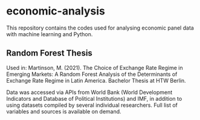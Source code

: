 # economic-analysis

This repository contains the codes used for analysing economic panel data with machine learning and Python. 

## Random Forest Thesis
Used in: Martinson, M. (2021). The Choice of Exchange Rate Regime in Emerging Markets: A Random Forest Analysis of the Determinants of Exchange Rate Regime in Latin America. Bachelor Thesis at HTW Berlin.

Data was accessed via APIs from World Bank (World Development Indicators and Database of Political Institutions) and IMF, in addition to using datasets compiled by several individual researchers. Full list of variables and sources is available on demand. 
